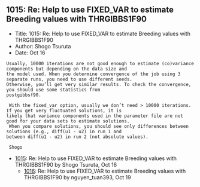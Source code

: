 ## 1015: Re: Help to use FIXED_VAR to estimate Breeding values with THRGIBBS1F90

- Title: 1015: Re: Help to use FIXED_VAR to estimate Breeding values with THRGIBBS1F90
- Author: Shogo Tsuruta
- Date: Oct 16

```
Usually, 10000 iterations are not good enough to estimate (co)variance components but depending on the data size and
the model used. When you determine convergence of the job using 3 separate runs, you need to use different seeds.
Otherwise, you’ll get very similar results. To check the convergence, you should use some statistics from
postgibbsf90.

 With the fixed_var option, usually we don’t need > 10000 iterations. If you get very fluctuated solutions, it is
likely that variance components used in the parameter file are not good for your data sets to estimate solutions.
 When you compare solutions, you should see only differences between solutions (e.g., diff(u1 - u2) in run 1 and
between diff(u1 - u2) in run 2 (not absolute values).

 Shogo
```

- [1015](1015.md): Re: Help to use FIXED_VAR to estimate Breeding values with THRGIBBS1F90 by Shogo Tsuruta, Oct 16
    - [1016](1016.md): Re: Help to use FIXED_VAR to estimate Breeding values with THRGIBBS1F90 by nguyen_tuan393, Oct 19
